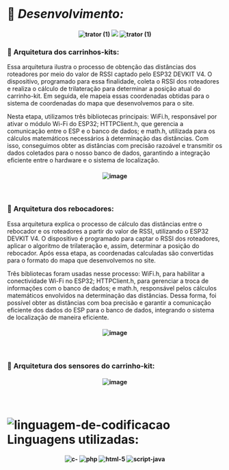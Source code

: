 # :wrench: *Desenvolvimento:*

<h4 align="center"> 
  
![trator (1)](https://github.com/user-attachments/assets/aaf7d891-2172-423f-b579-44e5ececbaf1)
<img src="http://img.shields.io/static/v1?label=STATUS&message=EM%20DESENVOLVIMENTO&color=GREEN&style=for-the-badge"/>
![trator (1)](https://github.com/user-attachments/assets/067765e2-3521-4ee5-b247-ead1bfcd612d)
</h4>

### :diamond_shape_with_a_dot_inside: **Arquitetura dos carrinhos-kits:**

Essa arquitetura ilustra o processo de obtenção das distâncias dos roteadores por meio do valor de RSSI captado pelo ESP32 DEVKIT V4. O dispositivo, programado para essa finalidade, coleta o RSSI dos roteadores e realiza o cálculo de trilateração para determinar a posição atual do carrinho-kit. Em seguida, ele mapeia essas coordenadas obtidas para o sistema de coordenadas do mapa que desenvolvemos para o site.

Nesta etapa, utilizamos três bibliotecas principais: WiFi.h, responsável por ativar o módulo Wi-Fi do ESP32; HTTPClient.h, que gerencia a comunicação entre o ESP e o banco de dados; e math.h, utilizada para os cálculos matemáticos necessários à determinação das distâncias. Com isso, conseguimos obter as distâncias com precisão razoável e transmitir os dados coletados para o nosso banco de dados, garantindo a integração eficiente entre o hardware e o sistema de localização.



<h4 align="center"> 
  
![image](https://github.com/user-attachments/assets/fcfee749-184c-4155-a4cc-4dc308e3eac1)
</h4>
<br>

### :diamond_shape_with_a_dot_inside: **Arquitetura dos rebocadores:**
Essa arquitetura explica o processo de cálculo das distâncias entre o rebocador e os roteadores a partir do valor de RSSI, utilizando o ESP32 DEVKIT V4. O dispositivo é programado para captar o RSSI dos roteadores, aplicar o algoritmo de trilateração e, assim, determinar a posição do rebocador. Após essa etapa, as coordenadas calculadas são convertidas para o formato do mapa que desenvolvemos no site.

Três bibliotecas foram usadas nesse processo: WiFi.h, para habilitar a conectividade Wi-Fi no ESP32; HTTPClient.h, para gerenciar a troca de informações com o banco de dados; e math.h, responsável pelos cálculos matemáticos envolvidos na determinação das distâncias. Dessa forma, foi possível obter as distâncias com boa precisão e garantir a comunicação eficiente dos dados do ESP para o banco de dados, integrando o sistema de localização de maneira eficiente.
<h4 align="center"> 
  
![image](https://github.com/user-attachments/assets/9a0f0384-ddbb-430e-af32-1c7ec8c7b5e0)
</h4>
<br>

### :diamond_shape_with_a_dot_inside: **Arquitetura dos sensores do carrinho-kit:**
<h4 align="center">  
  
![image](https://github.com/user-attachments/assets/3e0019ac-48b6-457e-966e-f460f757f7de)
</h4>
<br>

#  ![linguagem-de-codificacao](https://github.com/user-attachments/assets/90dd44d0-57e5-4c4c-90d2-e64999075ca1) **Linguagens utilizadas:**

<h4 align="center">  
  
![c-](https://github.com/user-attachments/assets/a03d8310-7d33-4425-88c7-1a57c1f0f4e4) ![php](https://github.com/user-attachments/assets/02829bab-2842-4350-83d8-8cea777d76ec) ![html-5](https://github.com/user-attachments/assets/98d83337-2d34-477c-acf7-1fc85ce8fa2b) ![script-java](https://github.com/user-attachments/assets/95e2f365-0694-40d1-b39d-5de8f7d3136d)

</h4>

